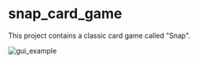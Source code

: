 # snap_card_game
This project contains a classic card game called "Snap".

![gui_example](https://user-images.githubusercontent.com/45377658/215463326-8d0d80b1-6175-4c95-a97a-af5ead78c403.JPG)
